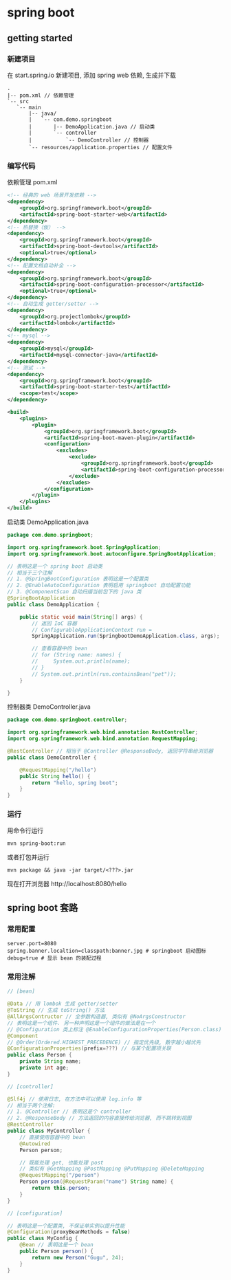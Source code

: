 # spring boot

## getting started

### 新建项目
在 start.spring.io 新建项目, 添加 spring web 依赖, 生成并下载


    .
    |-- pom.xml // 依赖管理
    `-- src
       `-- main
           |-- java/
           |   `-- com.demo.springboot
           |       |-- DemoApplication.java // 启动类
           |       `-- controller
           |           `-- DemoController // 控制器
           `-- resources/application.properties // 配置文件

### 编写代码

依赖管理 pom.xml

```xml
<!-- 经典的 web 场景开发依赖 -->
<dependency>
    <groupId>org.springframework.boot</groupId>
    <artifactId>spring-boot-starter-web</artifactId>
</dependency>
<!-- 热替换（仮） -->
<dependency>
    <groupId>org.springframework.boot</groupId>
    <artifactId>spring-boot-devtools</artifactId>
    <optional>true</optional>
</dependency>
<!-- 配置文档自动补全 -->
<dependency>
    <groupId>org.springframework.boot</groupId>
    <artifactId>spring-boot-configuration-processor</artifactId>
    <optional>true</optional>
</dependency>
<!-- 自动生成 getter/setter -->
<dependency>
    <groupId>org.projectlombok</groupId>
    <artifactId>lombok</artifactId>
</dependency>
<!-- mysql -->
<dependency>
    <groupId>mysql</groupId>
    <artifactId>mysql-connector-java</artifactId>
</dependency>
<!-- 测试 -->
<dependency>
    <groupId>org.springframework.boot</groupId>
    <artifactId>spring-boot-starter-test</artifactId>
    <scope>test</scope>
</dependency>

<build>
    <plugins>
        <plugin>
            <groupId>org.springframework.boot</groupId>
            <artifactId>spring-boot-maven-plugin</artifactId>
            <configuration>
                <excludes>
                    <exclude>
                        <groupId>org.springframework.boot</groupId>
                        <artifactId>spring-boot-configuration-processor</artifactId>
                    </exclude>
                </excludes>
            </configuration>
        </plugin>
    </plugins>
</build>
```

启动类 DemoApplication.java

```java
package com.demo.springboot;

import org.springframework.boot.SpringApplication;
import org.springframework.boot.autoconfigure.SpringBootApplication;

// 表明这是一个 spring boot 启动类
// 相当于三个注解
// 1. @SpringBootConfiguration 表明这是一个配置类
// 2. @EnableAutoConfiguration 表明启用 springboot 自动配置功能
// 3. @ComponentScan 自动扫描当前包下的 java 类
@SpringBootApplication
public class DemoApplication {

    public static void main(String[] args) {
        // 返回 IoC 容器
        // ConfigurableApplicationContext run =
        SpringApplication.run(SpringbootDemoApplication.class, args);

        // 查看容器中的 bean
        // for (String name: names) {
        //     System.out.println(name);
        // }
        // System.out.println(run.containsBean("pet"));
    }

}
```

控制器类 DemoController.java

```java
package com.demo.springboot.controller;

import org.springframework.web.bind.annotation.RestController;
import org.springframework.web.bind.annotation.RequestMapping;

@RestController // 相当于 @Controller @ResponseBody, 返回字符串给浏览器
public class DemoController {

    @RequestMapping("/hello")
    public String hello() {
        return "hello, spring boot";
    }
}
```

### 运行

用命令行运行

    mvn spring-boot:run

或者打包并运行

    mvn package && java -jar target/<???>.jar

现在打开浏览器 http://localhost:8080/hello

## spring boot 套路

### 常用配置

    server.port=8080
    spring.banner.localtion=classpath:banner.jpg # springboot 启动图标
    debug=true # 显示 bean 的装配过程

### 常用注解

```java
// [bean]

@Data // 用 lombok 生成 getter/setter
@ToString // 生成 toString() 方法
@AllArgsContructor // 全参数构造器, 类似有 @NoArgsConstructor
// 表明这是一个组件. 另一种声明这是一个组件的做法是在一个
// @Configuration 类上标注 @EnableConfigurationProperties(Person.class)
@Component
// @Order(Ordered.HIGHEST_PRECEDENCE) // 指定优先级, 数字越小越优先
@ConfigurationProperties(prefix=???) // 与某个配置项关联
public class Person {
    private String name;
    private int age;
}

// [controller]

@Slf4j // 使用日志, 在方法中可以使用 log.info 等
// 相当于两个注解:
// 1. @Controller // 表明这是个 controller
// 2. @ResponseBody // 方法返回的内容直接传给浏览器, 而不跳转到视图
@RestController
public class MyController {
    // 直接使用容器中的 bean
    @Autowired
    Person person;

    // 既能处理 get, 也能处理 post
    // 类似有 @GetMapping @PostMapping @PutMapping @DeleteMapping
    @RequestMapping("/person")
    Person person(@RequestParam("name") String name) {
        return this.person;
    }
}

// [configuration]

// 表明这是一个配置类, 不保证单实例以提升性能
@Configuration(proxyBeanMethods = false)
public class MyConfig {
    @Bean // 表明这是一个 bean
    public Person person() {
        return new Person("Gugu", 24);
    }
}
```
